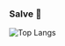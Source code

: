 ### Salve 👋

![Top Langs](https://github-readme-stats.vercel.app/api/top-langs/?username=OliveirazMatias&layout=compact&theme=dark&langs_count=6)
